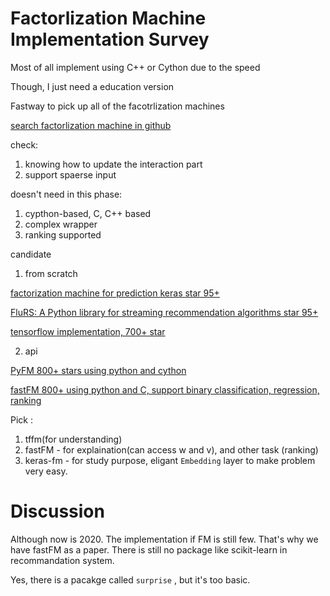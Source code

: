 # Factorlization Machine Implementation Survey

Most of all implement using C++ or Cython due to the speed

Though, I just need a education version

Fastway to pick up all of the facotrlization machines

[search factorlization machine in github](https://github.com/search?p=1&q=factorization+machines+python&type=Repositories)

check: 

1. knowing how to update the interaction part
2. support spaerse input

doesn't need in this phase:

1. cypthon-based, C, C++ based
2. complex wrapper
3. ranking supported

candidate

1. from scratch

[factorization machine for prediction keras star 95+](https://github.com/mzaradzki/factorization-machine-for-prediction/blob/master/keras.ipynb)

[FluRS: A Python library for streaming recommendation algorithms star 95+](https://github.com/takuti/flurs)

[tensorflow implementation, 700+ star](https://github.com/geffy/tffm)

2. api

[PyFM 800+ stars using python and cython](https://github.com/coreylynch/pyFM)

[fastFM 800+ using python and C, support binary classification, regression, ranking](https://github.com/ibayer/fastFM)

Pick : 

1. tffm(for understanding)
2. fastFM - for explaination(can access w and v), and other task (ranking)
3. keras-fm - for study purpose, eligant `Embedding` layer to make problem very easy.

# Discussion

Although now is 2020. The implementation if FM is still few. That's why we have fastFM as a paper. There is still no package like scikit-learn in recommandation system.

Yes, there is a pacakge called `surprise` , but it's too basic.
